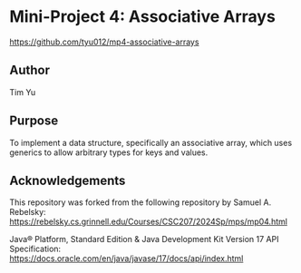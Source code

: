 Mini-Project 4: Associative Arrays
==================================
https://github.com/tyu012/mp4-associative-arrays

## Author
Tim Yu

## Purpose
To implement a data structure, specifically an associative array, which uses
generics to allow arbitrary types for keys and values.

## Acknowledgements
This repository was forked from the following repository by Samuel A. Rebelsky:
https://rebelsky.cs.grinnell.edu/Courses/CSC207/2024Sp/mps/mp04.html

Java® Platform, Standard Edition & Java Development Kit Version 17 API Specification:
https://docs.oracle.com/en/java/javase/17/docs/api/index.html